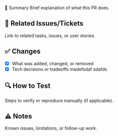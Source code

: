 📄 Summary
Brief explanation of what this PR does.

## 🧩 Related Issues/Tickets
Link to related tasks, issues, or user stories.

## ✅ Changes
- [x] What was added, changed, or removed
- [x] Tech decisions or tradeoffs madefsdaf
sdafds
## 🔍 How to Test
Steps to verify or reproduce manually (if applicable).

## ⚠️ Notes
Known issues, limitations, or follow-up work.